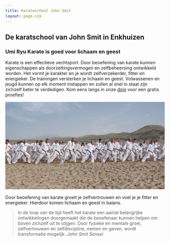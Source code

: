 ```yaml
---
title: Karateschool John Smit
layout: page.njk
---
```


## De karatschool van John Smit in Enkhuizen

### Umi Ryu Karate is goed voor lichaam en geest

Karate is een effectieve vechtsport. Door beoefening van karate kunnen eigenschappen als doorzettingsvermogen en zelfbeheersing ontwikkeld worden. Het vormt je karakter en je wordt zelfverzekerder, fitter en energieker. De trainingen versterken je lichaam en geest. Volwassenen en jeugd kunnen op elk moment instappen en zullen al snel in staat zijn zichzelf beter te verdedigen. Kom eens langs in onze [dojo](/dojo/) voor een gratis proefles!

![Zeetraining](./img/zeetraining.jpg)

Door beoefening van karate groeit je zelfvertrouwen en voel je je fitter en energieker. Hierdoor komen lichaam en geest in balans.

> In de loop van de tijd heeft het karate een aantal belangrijke ontwikkelingen doorgemaakt die de beoefenaar kunnen helpen om boven zichzelf uit te stijgen. Door fysieke en mentale groei, zelfvertrouwen en zelfdiscipline, nemen en geven, wordt transformatie mogelijk. <cite>John Smit Sensei</cite>

